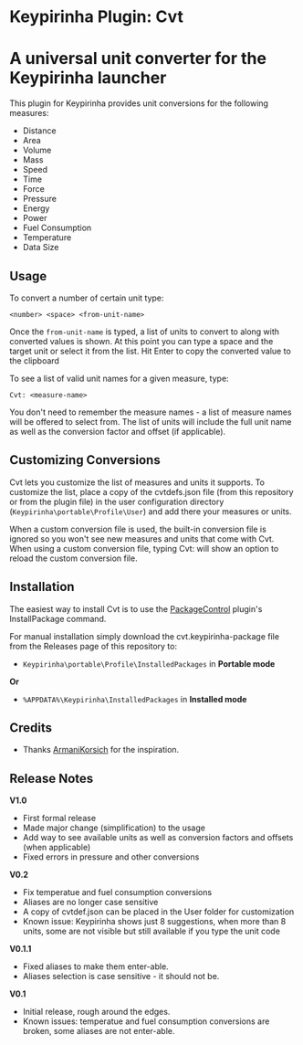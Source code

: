 Keypirinha Plugin: Cvt
=========
# A universal unit converter for the Keypirinha launcher

This plugin for Keypirinha provides unit conversions for the following measures:

* Distance
* Area
* Volume
* Mass
* Speed
* Time
* Force
* Pressure
* Energy
* Power
* Fuel Consumption
* Temperature
* Data Size

## Usage ##

To convert a number of certain unit type:
```
<number> <space> <from-unit-name>
```

Once the `from-unit-name` is typed, a list of units to convert to along with converted values is shown. At this point you can type a space and the target unit or select it from the list. Hit Enter to copy the converted value to the clipboard

To see a list of valid unit names for a given measure, type:
```
Cvt: <measure-name>
```
You don't need to remember the measure names - a list of measure names will be offered to select from. The list of units will include the full unit name as well as the conversion factor and offset (if applicable).

## Customizing Conversions ##

Cvt lets you customize the list of measures and units it supports. To customize the list, place a copy of the cvtdefs.json file (from this repository or from the plugin file) in the user configuration directory (`Keypirinha\portable\Profile\User`) and add there your measures or units. 

When a custom conversion file is used, the built-in conversion file is ignored so you won't see new measures and units that come with Cvt. When using a custom conversion file, typing Cvt: will show an option to reload the custom conversion file.

## Installation ##

The easiest way to install Cvt is to use the [PackageControl](https://github.com/ueffel/Keypirinha-PackageControl) plugin's InstallPackage command. 

For manual installation simply download the cvt.keypirinha-package file from the Releases page of this repository to:

* `Keypirinha\portable\Profile\InstalledPackages` in **Portable mode**

**Or** 

* `%APPDATA%\Keypirinha\InstalledPackages` in **Installed mode** 

## Credits ##

* Thanks [ArmaniKorsich](https://gitter.im/ArmaniKorsich) for the inspiration.

## Release Notes ##

**V1.0**
- First formal release
- Made major change (simplification) to the usage 
- Add way to see available units as well as conversion factors and offsets (when applicable)
- Fixed errors in pressure and other conversions

**V0.2**
- Fix temperatue and fuel consumption conversions
- Aliases are no longer case sensitive
- A copy of cvtdef.json can be placed in the User folder for customization
- Known issue: Keypirinha shows just 8 suggestions, when more than 8 units, some are not visible but still available if you type the unit code

**V0.1.1**
- Fixed aliases to make them enter-able.
- Aliases selection is case sensitive - it should not be.

**V0.1**
- Initial release, rough around the edges.
- Known issues: temperatue and fuel consumption conversions are broken, some aliases are not enter-able.

